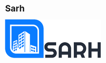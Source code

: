 # Sarh
![enter image description here](https://raw.githubusercontent.com/m7mdra/sarh/master/assets/logo/logo.png?token=AD35QL3UXIALTRYSKVVMWUC5OEKVC)
